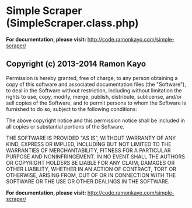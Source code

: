Simple Scraper (SimpleScraper.class.php)                                     
==========================================
**For documentation, please visit:** http://code.ramonkayo.com/simple-scraper/

Copyright (c) 2013-2014 Ramon Kayo                                                
-----------------------------
                                                                             
Permission is hereby granted, free of charge, to any person obtaining a
copy of this software and associated documentation files (the "Software"), to
deal in the Software without restriction, including without limitation the
rights to use, copy, modify, merge, publish, distribute, sublicense, and/or
sell copies of the Software, and to permit persons to whom the Software is
furnished to do so, subject to the following conditions:
                                                                             
The above copyright notice and this permission notice shall be included in
all copies or substantial portions of the Software.
                                                                             
THE SOFTWARE IS PROVIDED "AS IS", WITHOUT WARRANTY OF ANY KIND, EXPRESS OR
IMPLIED, INCLUDING BUT NOT LIMITED TO THE WARRANTIES OF MERCHANTABILITY,
FITNESS FOR A PARTICULAR PURPOSE AND NONINFRINGEMENT. IN NO EVENT SHALL THE
AUTHORS OR COPYRIGHT HOLDERS BE LIABLE FOR ANY CLAIM, DAMAGES OR OTHER
LIABILITY, WHETHER IN AN ACTION OF CONTRACT, TORT OR OTHERWISE, ARISING
FROM, OUT OF OR IN CONNECTION WITH THE SOFTWARE OR THE USE OR OTHER DEALINGS
IN THE SOFTWARE.

**For documentation, please visit:** http://code.ramonkayo.com/simple-scraper/